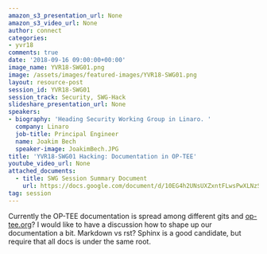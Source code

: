 ```yaml
---
amazon_s3_presentation_url: None
amazon_s3_video_url: None
author: connect
categories:
- yvr18
comments: true
date: '2018-09-16 09:00:00+00:00'
image_name: YVR18-SWG01.png
image: /assets/images/featured-images/YVR18-SWG01.png
layout: resource-post
session_id: YVR18-SWG01
session_track: Security, SWG-Hack
slideshare_presentation_url: None
speakers:
- biography: 'Heading Security Working Group in Linaro. '
  company: Linaro
  job-title: Principal Engineer
  name: Joakim Bech
  speaker-image: JoakimBech.JPG
title: 'YVR18-SWG01 Hacking: Documentation in OP-TEE'
youtube_video_url: None
attached_documents:
  - title: SWG Session Summary Document
    url: https://docs.google.com/document/d/10EG4h2UNsUXZxntFLwsPwXLNzSfmgMsHXU4y2MYKmH8/
tag: session
---
```

Currently the OP-TEE documentation is spread among different gits and [op-tee.org](https://www.op-tee.org)? I would like to have a discussion how to shape up our documentation a bit.
Markdown vs rst?
Sphinx is a good candidate, but require that all docs is under the same root.
